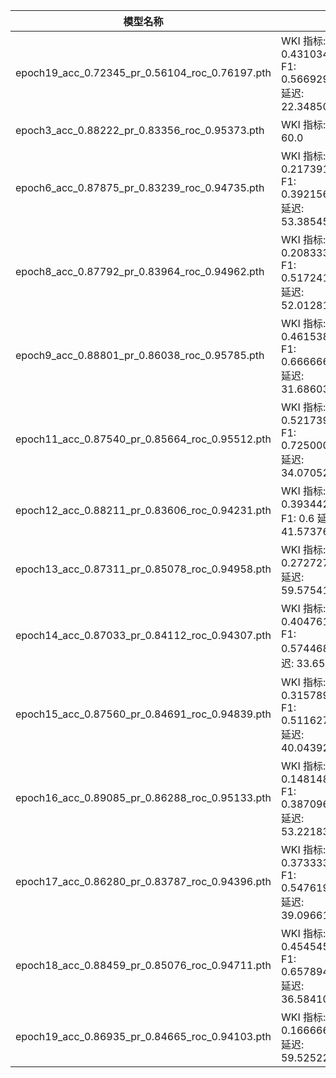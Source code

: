 模型名称|结果
--|--
epoch19_acc_0.72345_pr_0.56104_roc_0.76197.pth | WKI 指标: 0.4310344827586207     F1: 0.5669291338582677          延迟: 22.348508333333335
epoch3_acc_0.88222_pr_0.83356_roc_0.95373.pth  | WKI 指标: 0      F1: 0   延迟: 60.0
epoch6_acc_0.87875_pr_0.83239_roc_0.94735.pth  | WKI 指标: 0.2173913043478261     F1: 0.39215686274509803         延迟: 53.38545555555556
epoch8_acc_0.87792_pr_0.83964_roc_0.94962.pth  | WKI 指标: 0.20833333333333334    F1: 0.5172413793103449          延迟: 52.01281666666667
epoch9_acc_0.88801_pr_0.86038_roc_0.95785.pth | WKI 指标: 0.4615384615384615     F1: 0.6666666666666667          延迟: 31.686030555555558
epoch11_acc_0.87540_pr_0.85664_roc_0.95512.pth| WKI 指标: 0.5217391304347826     F1: 0.7250000000000001          延迟: 34.07052777777778
epoch12_acc_0.88211_pr_0.83606_roc_0.94231.pth| WKI 指标: 0.39344262295081966    F1: 0.6         延迟: 41.57376111111111
epoch13_acc_0.87311_pr_0.85078_roc_0.94958.pth| WKI 指标: 0      F1: 0.27272727272727276         延迟: 59.57541666666667
epoch14_acc_0.87033_pr_0.84112_roc_0.94307.pth| WKI 指标: 0.4047619047619048     F1: 0.574468085106383   延迟: 33.6541
epoch15_acc_0.87560_pr_0.84691_roc_0.94839.pth| WKI 指标: 0.3157894736842105     F1: 0.5116279069767442          延迟: 40.04392777777778
epoch16_acc_0.89085_pr_0.86288_roc_0.95133.pth| WKI 指标: 0.14814814814814814    F1: 0.3870967741935484          延迟: 53.221830555555556
epoch17_acc_0.86280_pr_0.83787_roc_0.94396.pth| WKI 指标: 0.3733333333333333     F1: 0.5476190476190476          延迟: 39.09661944444444
epoch18_acc_0.88459_pr_0.85076_roc_0.94711.pth| WKI 指标: 0.45454545454545453    F1: 0.6578947368421053          延迟: 36.58410833333333
epoch19_acc_0.86935_pr_0.84665_roc_0.94103.pth| WKI 指标: 0      F1: 0.16666666666666666         延迟: 59.52522222222222


